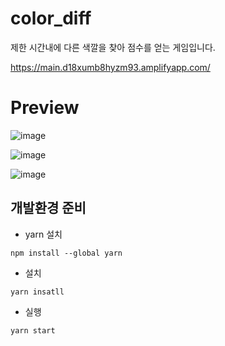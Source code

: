 # color_diff
제한 시간내에 다른 색깔을 찾아 점수를 얻는 게임입니다.

https://main.d18xumb8hyzm93.amplifyapp.com/


# Preview
![image](https://user-images.githubusercontent.com/93583305/181165457-546c15a8-bbb5-4497-b550-b92173842870.png)

![image](https://user-images.githubusercontent.com/93583305/181165410-8baa552a-226a-41ef-b436-ee46a8b97e4d.png)

![image](https://user-images.githubusercontent.com/93583305/181165419-ae366f72-9160-4b52-be67-e7c66c6704c2.png)

## 개발환경 준비
- yarn 설치

```
npm install --global yarn
```

- 설치

```
yarn insatll
```

- 실행

```
yarn start
```
